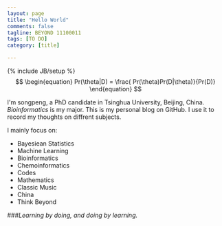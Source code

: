 ```yaml
---
layout: page
title: "Hello World"
comments: false
tagline: BEYOND 11100011   
tags: [TO DO]
category: [title]

---
```

{% include JB/setup %}
$$
\begin{equation}
Pr(\theta|D) = \frac{ Pr(\theta)Pr(D|\theta)}{Pr(D)}
\end{equation}
$$

I'm songpeng, a PhD candidate in Tsinghua University, Beijing, China. *Bioinformatics* is my major. This is my personal blog on GitHub. I use it to record my thoughts on diffrent subjects.

I mainly focus on:

* Bayesiean Statistics
* Machine Learning   
* Bioinformatics   
* Chemoinformatics   
* Codes   
* Mathematics   
* Classic Music
* China
* Think Beyond   

###*Learning by doing, and doing by learning.*



